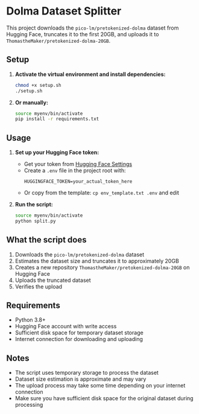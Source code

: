 # Dolma Dataset Splitter

This project downloads the `pico-lm/pretokenized-dolma` dataset from Hugging Face, truncates it to the first 20GB, and uploads it to `ThomastheMaker/pretokenized-dolma-20GB`.

## Setup

1. **Activate the virtual environment and install dependencies:**
   ```bash
   chmod +x setup.sh
   ./setup.sh
   ```

2. **Or manually:**
   ```bash
   source myenv/bin/activate
   pip install -r requirements.txt
   ```

## Usage

1. **Set up your Hugging Face token:**
   - Get your token from [Hugging Face Settings](https://huggingface.co/settings/tokens)
   - Create a `.env` file in the project root with:
     ```
     HUGGINGFACE_TOKEN=your_actual_token_here
     ```
   - Or copy from the template: `cp env_template.txt .env` and edit

2. **Run the script:**
   ```bash
   source myenv/bin/activate
   python split.py
   ```

## What the script does

1. Downloads the `pico-lm/pretokenized-dolma` dataset
2. Estimates the dataset size and truncates it to approximately 20GB
3. Creates a new repository `ThomastheMaker/pretokenized-dolma-20GB` on Hugging Face
4. Uploads the truncated dataset
5. Verifies the upload

## Requirements

- Python 3.8+
- Hugging Face account with write access
- Sufficient disk space for temporary dataset storage
- Internet connection for downloading and uploading

## Notes

- The script uses temporary storage to process the dataset
- Dataset size estimation is approximate and may vary
- The upload process may take some time depending on your internet connection
- Make sure you have sufficient disk space for the original dataset during processing
